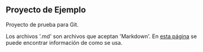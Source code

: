 ## Proyecto de Ejemplo ##

Proyecto de prueba para Git.

Los archivos '.md' son archivos que aceptan 'Markdown'.
En [esta página](https://guides.github.com/features/mastering-markdown/) se puede encontrar información de como se usa. 
